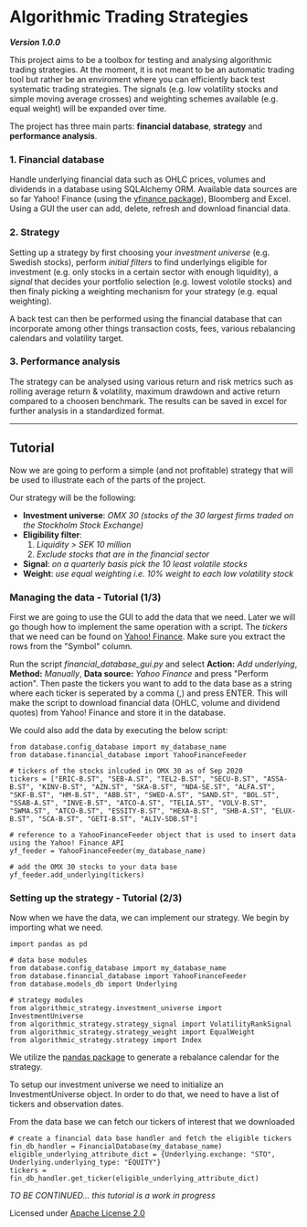 # Algorithmic Trading Strategies
***Version 1.0.0***

This project aims to be a toolbox for testing and analysing algorithmic trading strategies. At the moment, it is not meant
to be an automatic trading tool but rather be an enviroment where you can efficiently back test systematic trading strategies. 
The signals (e.g. low volatility stocks and simple moving average crosses) and weighting schemes available (e.g. equal weight) will be expanded over time.

The project has three main parts: **financial database**, **strategy** and **performance analysis**.

### 1. Financial database 
Handle underlying financial data such as OHLC prices, volumes and dividends in a database using SQLAlchemy ORM. Available data sources are so far Yahoo! Finance (using the [yfinance package](https://github.com/ranaroussi/yfinance)), Bloomberg and Excel. Using a GUI the user can add, delete, refresh and download financial data. 


### 2. Strategy
Setting up a strategy by first choosing your *investment universe* (e.g. Swedish stocks), perform *initial filters* to find underlyings eligible for investment (e.g. only stocks in a certain sector with enough liquidity), a *signal* that decides your portfolio selection (e.g. lowest volotile stocks) and then finaly picking a weighting mechanism for your strategy (e.g. equal weighting). 

A back test can then be performed using the financial database that can incorporate among other things transaction costs, fees, various rebalancing calendars and volatility target.

### 3. Performance analysis
The strategy can be analysed using various return and risk metrics such as rolling average return & volatility, maximum drawdown and active return compared to a choosen benchmark. The results can be saved in excel for further analysis in a standardized format.

---
## Tutorial
Now we are going to perform a simple (and not profitable) strategy that will be used to illustrate each of the parts of the project.

Our strategy will be the following:
- **Investment universe**: *OMX 30 (stocks of the 30 largest  firms traded on the Stockholm Stock Exchange)*
- **Eligibility filter**:
  1. *Liquidity > SEK 10 million*
  2. *Exclude stocks that are in the financial sector*
- **Signal**: *on a quarterly basis pick the 10 least volatile stocks*
- **Weight**: *use equal weighting i.e. 10% weight to each low volatility stock*

### Managing the data - Tutorial (1/3)
First we are going to use the GUI to add the data that we need. Later we will go though how to implement the same operation with a script. The *tickers* that we need can be found on [Yahoo! Finance](https://finance.yahoo.com/quote/%5EOMX/components?p=%5EOMX). Make sure you extract the rows from the "Symbol" column. 

Run the script *financial_database_gui.py* and select **Action:** *Add underlying*, **Method:** *Manually*, **Data source:** *Yahoo Finance* and press "Perform action".
Then paste the tickers you want to add to the data base as a string where each ticker is seperated by a comma (,) and press ENTER. This will make the script to download financial data (OHLC, volume and dividend quotes) from Yahoo! Finance and store it in the database.

<!--
Insert screenshot of GUI
-->
We could also add the data by executing the below script:
```
from database.config_database import my_database_name
from database.financial_database import YahooFinanceFeeder

# tickers of the stocks inlcuded in OMX 30 as of Sep 2020
tickers = ["ERIC-B.ST", "SEB-A.ST", "TEL2-B.ST", "SECU-B.ST", "ASSA-B.ST", "KINV-B.ST", "AZN.ST", "SKA-B.ST", "NDA-SE.ST", "ALFA.ST", "SKF-B.ST", "HM-B.ST", "ABB.ST", "SWED-A.ST", "SAND.ST", "BOL.ST", "SSAB-A.ST", "INVE-B.ST", "ATCO-A.ST", "TELIA.ST", "VOLV-B.ST", "SWMA.ST", "ATCO-B.ST", "ESSITY-B.ST", "HEXA-B.ST", "SHB-A.ST", "ELUX-B.ST", "SCA-B.ST", "GETI-B.ST", "ALIV-SDB.ST"]

# reference to a YahooFinanceFeeder object that is used to insert data using the Yahoo! Finance API
yf_feeder = YahooFinanceFeeder(my_database_name)

# add the OMX 30 stocks to your data base
yf_feeder.add_underlying(tickers)
```

### Setting up the strategy - Tutorial (2/3)
Now when we have the data, we can implement our strategy. We begin by importing what we need.
```
import pandas as pd

# data base modules
from database.config_database import my_database_name
from database.financial_database import YahooFinanceFeeder
from database.models_db import Underlying

# strategy modules
from algorithmic_strategy.investment_universe import InvestmentUniverse
from algorithmic_strategy.strategy_signal import VolatilityRankSignal
from algorithmic_strategy.strategy_weight import EqualWeight
from algorithmic_strategy.strategy import Index
```
We utilize the [pandas package](https://pandas.pydata.org/pandas-docs/version/0.15/tutorials.html) to generate a rebalance calendar for the strategy.

To setup our investment universe we need to initialize an InvestmentUniverse object. In order to do that, we need to have a list of tickers and observation dates.

From the data base we can fetch our tickers of interest that we downloaded 
```
# create a financial data base handler and fetch the eligible tickers
fin_db_handler = FinancialDatabase(my_database_name)
eligible_underlying_attribute_dict = {Underlying.exchange: "STO", Underlying.underlying_type: "EQUITY"} 
tickers = fin_db_handler.get_ticker(eligible_underlying_attribute_dict)
```

*TO BE CONTINUED... this tutorial is a work in progress*

Licensed under [Apache License 2.0](LICENSE)







